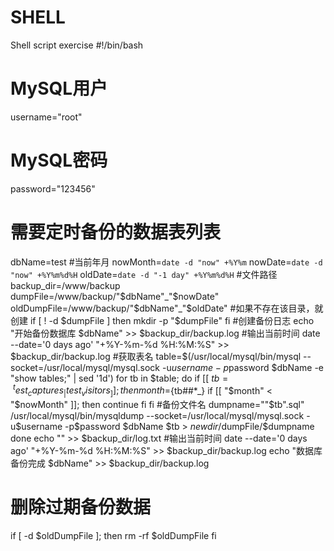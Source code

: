 # SHELL
Shell script exercise 
#!/bin/bash
# MySQL用户
username="root"
# MySQL密码
password="123456"
# 需要定时备份的数据表列表
dbName=test
#当前年月
nowMonth=`date -d "now" +%Y%m`
nowDate=`date -d "now" +%Y%m%d%H`
oldDate=`date -d "-1 day" +%Y%m%d%H`
#文件路径         
backup_dir=/www/backup
dumpFile=/www/backup/"$dbName"_"$nowDate"
oldDumpFile=/www/backup/"$dbName"_"$oldDate"
#如果不存在该目录，就创建
if [ ! -d $dumpFile ]
then
mkdir -p "$dumpFile"
fi
#创建备份日志
echo "开始备份数据库 $dbName" >> $backup_dir/backup.log
#输出当前时间
date --date='0 days ago' "+%Y-%m-%d %H:%M:%S" >> $backup_dir/backup.log
#获取表名
table=$(/usr/local/mysql/bin/mysql --socket=/usr/local/mysql/mysql.sock -u$username -p$password $dbName -e "show tables;" | sed '1d')
for tb in $table; do
        if [[ $tb =~ ^test_captures_|test_visitors_ ]]; then
        	month=${tb##*_}
        	if [[ "$month" < "$nowMonth" ]]; then
        		continue
        	fi
        fi
	#备份文件名
  	dumpname=""$tb".sql"
	/usr/local/mysql/bin/mysqldump  --socket=/usr/local/mysql/mysql.sock -u$username -p$password $dbName $tb > $newdir/$dumpFile/$dumpname
done
echo "" >> $backup_dir/log.txt
#输出当前时间
date --date='0 days ago' "+%Y-%m-%d %H:%M:%S" >> $backup_dir/backup.log
echo "数据库备份完成 $dbName" >> $backup_dir/backup.log
 
 
# 删除过期备份数据
if [ -d $oldDumpFile ];
  then
    rm -rf $oldDumpFile
fi
